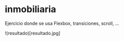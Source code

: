 # inmobiliaria

Ejercicio donde se usa Flexbox, transiciones, scroll, ...

!(resultado)[resultado.jpg]
